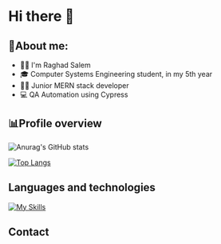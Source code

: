 # Hi there 👋

<!--
**raghad-ns/raghad-ns** is a ✨ _special_ ✨ repository because its `README.md` (this file) appears on your GitHub profile.
-->

## 📑About me:

- 🙋‍♀️ I'm Raghad Salem
- 🎓 Computer Systems Engineering student, in my 5th year
- 🧑‍💻 Junior MERN stack developer
- 💻 QA Automation using Cypress
  
## 📊Profile overview
![Anurag's GitHub stats](https://github-readme-stats.vercel.app/api?username=raghad-ns&show_icons=true&theme=dark)

[![Top Langs](https://github-readme-stats.vercel.app/api/top-langs/?username=raghad-ns&layout=compact&theme=dark)](https://github.com/raghad-ns/github-readme-stats)

## Languages and technologies
[![My Skills](https://skillicons.dev/icons?i=git,github,gitlab,aws,docker,fastapi,py,java,cpp,latex,mongodb,nodejs,npm,postman,js,html,css,react,tailwind,ts,vite,vscode,vue&perline=11)](https://skillicons.dev)

## Contact
